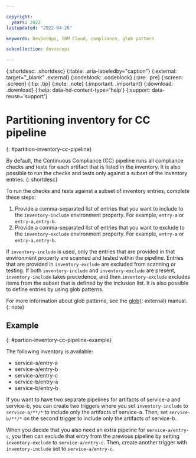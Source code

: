 ```yaml
---

copyright:
  years: 2022
lastupdated: "2022-04-26"

keywords: DevSecOps, IBM Cloud, compliance, glob pattern

subcollection: devsecops

---
```


{:shortdesc: .shortdesc}
{:table: .aria-labeledby="caption"}
{:external: target="_blank" .external}
{:codeblock: .codeblock}
{:pre: .pre}
{:screen: .screen}
{:tip: .tip}
{:note: .note}
{:important: .important}
{:download: .download}
{:help: data-hd-content-type='help'}
{:support: data-reuse='support'}

# Partitioning inventory for CC pipeline
{: #partition-inventory-cc-pipeline}

By default, the Continuous Compliance (CC) pipeline runs all compliance checks and tests for each artifact that is listed in the inventory. It is also possible to run the checks and tests only against a subset of the inventory entries.
{: shortdesc}

To run the checks and tests against a subset of inventory entries, complete these steps:
1. Provide a comma-separated list of entries that you want to include to the `inventory-include` environment property. For example, `entry-a` or `entry-a,entry-b`.
1. Provide a comma-separated list of entries that you want to exclude to the `inventory-exclude` environment property. For example, `entry-a` or `entry-a,entry-b`.

If `inventory-include` is used, only the entries that are provided in that environment property are scanned and tested within the pipeline. Entries that are provided in `inventory-exclude` are excluded from scanning or testing. If both `inventory-include` and `inventory-exclude` are present, `inventory-include` takes precedence, and then `inventory-exclude` excludes items from the subset that is defined by the inclusion list. It is also possible to define entries by using glob patterns.

For more information about glob patterns, see the [glob](https://man7.org/linux/man-pages/man7/glob.7.html){: external} manual.
{: note}

## Example
{: #partion-inventory-cc-pipeline-example}

The following inventory is available:

* service-a/entry-a
* service-a/entry-b
* service-a/entry-c
* service-b/entry-a
* service-b/entry-b

If you want to have two separate pipelines for artifacts of service-a and service-b, you can create two triggers where you set `inventory-include` to `service-a/**/*` to include only the artifacts of service-a. Then, set `service-b/**/*` on the second trigger to include only the artifacts of service-b.

When you decide that you also need an extra pipeline for `service-a/entry-c`, you then can exclude that entry from the previous pipeline by setting `inventory-exclude` to `service-a/entry-c`. Then, create another trigger with `inventory-include` set to `service-a/entry-c`.
